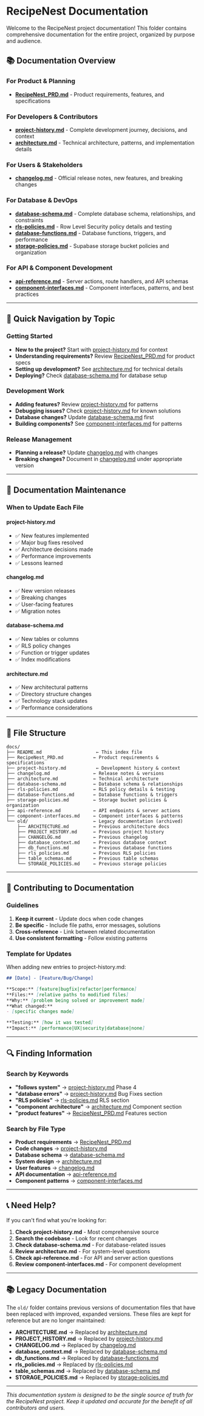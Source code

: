 # RecipeNest Documentation

Welcome to the RecipeNest project documentation! This folder contains comprehensive documentation for the entire project, organized by purpose and audience.

## 📚 **Documentation Overview**

### **For Product & Planning**
- **[RecipeNest_PRD.md](./RecipeNest_PRD.md)** - Product requirements, features, and specifications

### **For Developers & Contributors**
- **[project-history.md](./project-history.md)** - Complete development journey, decisions, and context
- **[architecture.md](./architecture.md)** - Technical architecture, patterns, and implementation details

### **For Users & Stakeholders**
- **[changelog.md](./changelog.md)** - Official release notes, new features, and breaking changes

### **For Database & DevOps**
- **[database-schema.md](./database-schema.md)** - Complete database schema, relationships, and constraints
- **[rls-policies.md](./rls-policies.md)** - Row Level Security policy details and testing
- **[database-functions.md](./database-functions.md)** - Database functions, triggers, and performance
- **[storage-policies.md](./storage-policies.md)** - Supabase storage bucket policies and organization

### **For API & Component Development**
- **[api-reference.md](./api-reference.md)** - Server actions, route handlers, and API schemas
- **[component-interfaces.md](./component-interfaces.md)** - Component interfaces, patterns, and best practices

---

## 🎯 **Quick Navigation by Topic**

### **Getting Started**
- **New to the project?** Start with [project-history.md](./project-history.md) for context
- **Understanding requirements?** Review [RecipeNest_PRD.md](./RecipeNest_PRD.md) for product specs
- **Setting up development?** See [architecture.md](./architecture.md) for technical details
- **Deploying?** Check [database-schema.md](./database-schema.md) for database setup

### **Development Work**
- **Adding features?** Review [project-history.md](./project-history.md) for patterns
- **Debugging issues?** Check [project-history.md](./project-history.md) for known solutions
- **Database changes?** Update [database-schema.md](./database-schema.md) first
- **Building components?** See [component-interfaces.md](./component-interfaces.md) for patterns

### **Release Management**
- **Planning a release?** Update [changelog.md](./changelog.md) with changes
- **Breaking changes?** Document in [changelog.md](./changelog.md) under appropriate version

---

## 🔄 **Documentation Maintenance**

### **When to Update Each File**

#### **project-history.md**
- ✅ New features implemented
- ✅ Major bug fixes resolved
- ✅ Architecture decisions made
- ✅ Performance improvements
- ✅ Lessons learned

#### **changelog.md**
- ✅ New version releases
- ✅ Breaking changes
- ✅ User-facing features
- ✅ Migration notes

#### **database-schema.md**
- ✅ New tables or columns
- ✅ RLS policy changes
- ✅ Function or trigger updates
- ✅ Index modifications

#### **architecture.md**
- ✅ New architectural patterns
- ✅ Directory structure changes
- ✅ Technology stack updates
- ✅ Performance considerations

---

## 📁 **File Structure**

```
docs/
├── README.md                    ← This index file
├── RecipeNest_PRD.md           ← Product requirements & specifications
├── project-history.md           ← Development history & context
├── changelog.md                ← Release notes & versions
├── architecture.md             ← Technical architecture
├── database-schema.md          ← Database schema & relationships
├── rls-policies.md             ← RLS policy details & testing
├── database-functions.md       ← Database functions & triggers
├── storage-policies.md         ← Storage bucket policies & organization
├── api-reference.md            ← API endpoints & server actions
├── component-interfaces.md     ← Component interfaces & patterns
└── old/                        ← Legacy documentation (archived)
    ├── ARCHITECTURE.md         ← Previous architecture docs
    ├── PROJECT_HISTORY.md      ← Previous project history
    ├── CHANGELOG.md            ← Previous changelog
    ├── database_context.md     ← Previous database context
    ├── db_functions.md         ← Previous database functions
    ├── rls_policies.md         ← Previous RLS policies
    ├── table_schemas.md        ← Previous table schemas
    └── STORAGE_POLICIES.md     ← Previous storage policies
```

---

## 🚀 **Contributing to Documentation**

### **Guidelines**
1. **Keep it current** - Update docs when code changes
2. **Be specific** - Include file paths, error messages, solutions
3. **Cross-reference** - Link between related documentation
4. **Use consistent formatting** - Follow existing patterns

### **Template for Updates**
When adding new entries to project-history.md:

```markdown
## [Date] - [Feature/Bug/Change]

**Scope:** [feature|bugfix|refactor|performance]
**Files:** [relative paths to modified files]
**Why:** [problem being solved or improvement made]
**What changed:**
- [specific changes made]

**Testing:** [how it was tested]
**Impact:** [performance|UX|security|database|none]
```

---

## 🔍 **Finding Information**

### **Search by Keywords**
- **"follows system"** → [project-history.md](./project-history.md) Phase 4
- **"database errors"** → [project-history.md](./project-history.md) Bug Fixes section
- **"RLS policies"** → [rls-policies.md](./rls-policies.md) RLS section
- **"component architecture"** → [architecture.md](./architecture.md) Component section
- **"product features"** → [RecipeNest_PRD.md](./RecipeNest_PRD.md) Features section

### **Search by File Type**
- **Product requirements** → [RecipeNest_PRD.md](./RecipeNest_PRD.md)
- **Code changes** → [project-history.md](./project-history.md)
- **Database schema** → [database-schema.md](./database-schema.md)
- **System design** → [architecture.md](./architecture.md)
- **User features** → [changelog.md](./changelog.md)
- **API documentation** → [api-reference.md](./api-reference.md)
- **Component patterns** → [component-interfaces.md](./component-interfaces.md)

---

## 📞 **Need Help?**

If you can't find what you're looking for:

1. **Check project-history.md** - Most comprehensive source
2. **Search the codebase** - Look for recent changes
3. **Check database-schema.md** - For database-related issues
4. **Review architecture.md** - For system-level questions
5. **Check api-reference.md** - For API and server action questions
6. **Review component-interfaces.md** - For component development

---

## 📚 **Legacy Documentation**

The `old/` folder contains previous versions of documentation files that have been replaced with improved, expanded versions. These files are kept for reference but are no longer maintained:

- **ARCHITECTURE.md** → Replaced by [architecture.md](./architecture.md)
- **PROJECT_HISTORY.md** → Replaced by [project-history.md](./project-history.md)
- **CHANGELOG.md** → Replaced by [changelog.md](./changelog.md)
- **database_context.md** → Replaced by [database-schema.md](./database-schema.md)
- **db_functions.md** → Replaced by [database-functions.md](./database-functions.md)
- **rls_policies.md** → Replaced by [rls-policies.md](./rls-policies.md)
- **table_schemas.md** → Replaced by [database-schema.md](./database-schema.md)
- **STORAGE_POLICIES.md** → Replaced by [storage-policies.md](./storage-policies.md)

---

*This documentation system is designed to be the single source of truth for the RecipeNest project. Keep it updated and accurate for the benefit of all contributors and users.*
